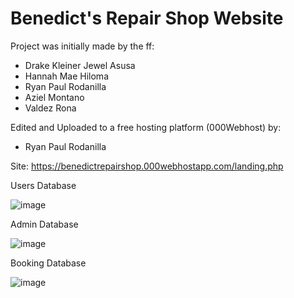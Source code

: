 # Benedict's Repair Shop Website

Project was initially made by the ff:
- Drake Kleiner Jewel Asusa
- Hannah Mae Hiloma
- Ryan Paul Rodanilla
- Aziel Montano
- Valdez Rona

Edited and Uploaded to a free hosting platform (000Webhost) by:
- Ryan Paul Rodanilla

Site: https://benedictrepairshop.000webhostapp.com/landing.php

Users Database

![image](https://user-images.githubusercontent.com/86560589/172018453-59c4a53f-f729-44e5-ba32-952086644004.png)

Admin Database

![image](https://user-images.githubusercontent.com/86560589/172018517-72764f49-4529-469f-842d-fb7a02f790e4.png)

Booking Database

![image](https://user-images.githubusercontent.com/86560589/172018526-decb8356-c886-417e-9916-6ce0e516ff14.png)
